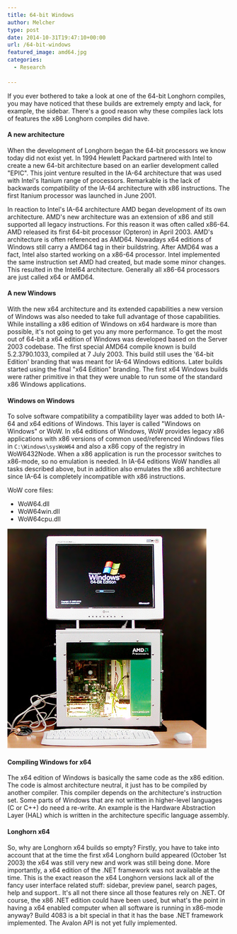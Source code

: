 ```yaml
---
title: 64-bit Windows
author: Melcher
type: post
date: 2014-10-31T19:47:10+00:00
url: /64-bit-windows
featured_image: amd64.jpg
categories:
  - Research

---
```

If you ever bothered to take a look at one of the 64-bit Longhorn compiles, you may have noticed that these builds are extremely empty and lack, for example, the sidebar. There's a good reason why these compiles lack lots of features the x86 Longhorn compiles did have.

#### A new architecture

When the development of Longhorn began the 64-bit processors we know today did not exist yet. In 1994 Hewlett Packard partnered with Intel to create a new 64-bit architecture based on an earlier development called "EPIC". This joint venture resulted in the IA-64 architecture that was used with Intel's Itanium range of processors. Remarkable is the lack of backwards compatibility of the IA-64 architecture with x86 instructions. The first Itanium processor was launched in June 2001.

In reaction to Intel's IA-64 architecture AMD began development of its own architecture. AMD's new architecture was an extension of x86 and still supported all legacy instructions. For this reason it was often called x86-64. AMD released its first 64-bit processor (Opteron) in April 2003. AMD's architecture is often referenced as AMD64. Nowadays x64 editions of Windows still carry a AMD64 tag in their buildstring. After AMD64 was a fact, Intel also started working on a x86-64 processor. Intel implemented the same instruction set AMD had created, but made some minor changes. This resulted in the Intel64 architecture. Generally all x86-64 processors are just called x64 or AMD64.

#### A new Windows

With the new x64 architecture and its extended capabilities a new version of Windows was also needed to take full advantage of those capabilities. While installing a x86 edition of Windows on x64 hardware is more than possible, it's not going to get you any more performance. To get the most out of 64-bit a x64 edition of Windows was developed based on the Server 2003 codebase. The first special AMD64 compile known is build 5.2.3790.1033, compiled at 7 July 2003. This build still uses the '64-bit Edition' branding that was meant for IA-64 Windows editions. Later builds started using the final "x64 Edition" branding. The first x64 Windows builds were rather primitive in that they were unable to run some of the standard x86 Windows applications.

#### Windows on Windows

To solve software compatibility a compatibility layer was added to both IA-64 and x64 editions of Windows. This layer is called "Windows on Windows" or WoW. In x64 editions of Windows, WoW provides legacy x86 applications with x86 versions of common used/referenced Windows files in `C:\Windows\sysWoW64` and also a x86 copy of the registry in WoW6432Node. When a x86 application is run the processor switches to x86-mode, so no emulation is needed. In IA-64 editions WoW handles all tasks described above, but in addition also emulates the x86 architecture since IA-64 is completely incompatible with x86 instructions.

WoW core files:
* WoW64.dll
* WoW64win.dll
* WoW64cpu.dll

![](amd64.jpg)

####  Compiling Windows for x64

The x64 edition of Windows is basically the same code as the x86 edition. The code is almost architecture neutral, it just has to be compiled by another compiler. This compiler depends on the architecture's instruction set. Some parts of Windows that are not written in higher-level languages (C or C++) do need a re-write. An example is the Hardware Abstraction Layer (HAL) which is written in the architecture specific language assembly.

#### Longhorn x64

So, why are Longhorn x64 builds so empty? Firstly, you have to take into account that at the time the first x64 Longhorn build appeared (October 1st 2003) the x64 was still very new and work was still being done. More importantly, a x64 edition of the .NET framework was not available at the time. This is the exact reason the x64 Longhorn versions lack all of the fancy user interface related stuff: sidebar, preview panel, search pages, help and support.. It's all not there since all those features rely on .NET. Of course, the x86 .NET edition could have been used, but what's the point in having a x64 enabled computer when all software is running in x86-mode anyway? Build 4083 is a bit special in that it has the base .NET framework implemented. The Avalon API is not yet fully implemented.